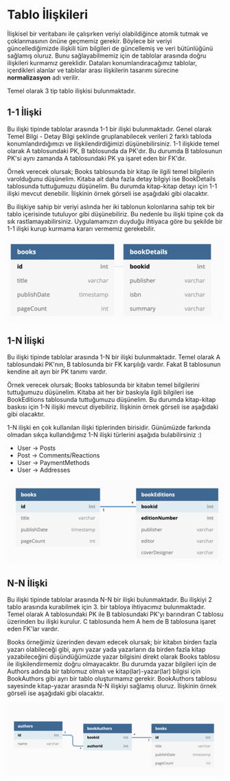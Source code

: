 # Tablo İlişkileri

İlişkisel bir veritabanı ile çalışırken veriyi olabildiğince atomik tutmak ve çoklanmasının önüne geçmemiz gerekir. Böylece bir veriyi güncellediğimizde ilişkili tüm bilgileri de güncellemiş ve veri bütünlüğünü sağlamış oluruz. Bunu sağlayabilmemiz için de tablolar arasında doğru ilişkileri kurmamız gereklidir. Dataları konumlandıracağımız tablolar, içerdikleri alanlar ve tablolar arası ilişkilerin tasarımı sürecine **normalizasyon** adı verilir.

Temel olarak 3 tip tablo ilişkisi bulunmaktadır.

## 1-1 İlişki

Bu ilişki tipinde tablolar arasında 1-1 bir ilişki bulunmaktadır. Genel olarak Temel Bilgi - Detay Bilgi şeklinde gruplanabilecek verileri 2 farklı tabloda konumlandırdığımızı ve ilişkilendirdiğimizi düşünebilirsiniz. 1-1 ilişkide temel olarak A tablosundaki PK, B tablosunda da PK'dır. Bu durumda B tablosunun PK'si aynı zamanda A tablosundaki PK ya işaret eden bir FK'dır.

Örnek verecek olursak; Books tablosunda bir kitap ile ilgili temel bilgilerin varolduğunu düşünelim. Kitaba ait daha fazla detay bilgiyi ise BookDetails tablosunda tuttuğumuzu düşünelim. Bu durumda kitap-kitap detayı için 1-1 ilişki mevcut denebilir. İlişkinin örnek görseli ise aşağıdaki gibi olacaktır.

Bu ilişkiye sahip bir veriyi aslında her iki tablonun kolonlarına sahip tek bir tablo içerisinde tutuluyor gibi düşünebiliriz. Bu nedenle bu ilişki tipine çok da sık rastlamayabilirsiniz. Uygulamamızın duyduğu ihtiyaca göre bu şekilde bir 1-1 ilişki kurup kurmama kararı vermemiz gerekebilir.

![1-1 Relation](https://raw.githubusercontent.com/Kodluyoruz/taskforce/main/dotnet-core/3-tablo-iliskileri/images/1-1-relation.png)

## 1-N İlişki

Bu ilişki tipinde tablolar arasında 1-N bir ilişki bulunmaktadır. Temel olarak A tablosundaki PK'nın, B tablosunda bir FK karşılığı vardır. Fakat B tablosunun kendine ait ayrı bir PK tanımı vardır.

Örnek verecek olursak; Books tablosunda bir kitabın temel bilgilerini tuttuğumuzu düşünelim. Kitaba ait her bir baskıyla ilgili bilgileri ise BookEditions tablosunda tuttuğumuzu düşünelim. Bu durumda kitap-kitap baskısı için 1-N ilişiki mevcut diyebiliriz. İlişkinin örnek görseli ise aşağıdaki gibi olacaktır.

1-N ilişki en çok kullanılan ilişki tiplerinden birisidir. Günümüzde farkında olmadan sıkça kullandığımız 1-N ilişki türlerini aşağıda bulabilirsiniz :)

- User -> Posts
- Post -> Comments/Reactions
- User -> PaymentMethods
- User -> Addresses

![1-N Relation](https://raw.githubusercontent.com/Kodluyoruz/taskforce/main/dotnet-core/3-tablo-iliskileri/images/1-n-relation.png)

## N-N İlişki

Bu ilişki tipinde tablolar arasında N-N bir ilişki bulunmaktadır. Bu ilişkiyi 2 tablo arasında kurabilmek için 3. bir tabloya ihtiyacımız bulunmaktadır. Temel olarak A tablosundaki PK ile B tablosundaki PK'yı barındıran C tablosu üzerinden bu ilişki kurulur. C tablosunda hem A hem de B tablosuna işaret eden FK'lar vardır.

Books örneğimiz üzerinden devam edecek olursak; bir kitabın birden fazla yazarı olabileceği gibi, aynı yazar yada yazarların da birden fazla kitap yazabileceğini düşündüğümüzde yazar bilgisini direkt olarak Books tablosu ile ilişkilendirmemiz doğru olmayacaktır.
Bu durumda yazar bilgileri için de Authors adında bir tablomuz olmalı ve kitap(lar)-yazar(lar) bilgisi için BookAuthors gibi ayrı bir tablo oluşturmamız gerekir. BookAuthors tablosu sayesinde kitap-yazar arasında N-N ilişkiyi sağlamış oluruz. İlişkinin örnek görseli ise aşağıdaki gibi olacaktır.

![N-N Relation](https://raw.githubusercontent.com/Kodluyoruz/taskforce/main/dotnet-core/3-tablo-iliskileri/images/n-n-relation.png)
